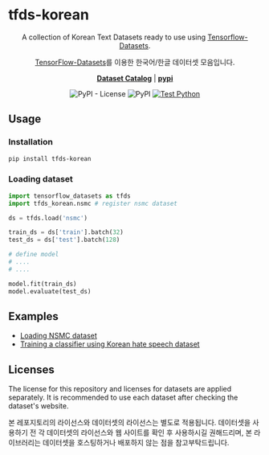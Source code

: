 # tfds-korean

<center>

A collection of Korean Text Datasets ready to use using [Tensorflow-Datasets](https://github.com/tensorflow/datasets).

[TensorFlow-Datasets](https://github.com/tensorflow/datasets)를 이용한 한국어/한글 데이터셋 모음입니다.

[**Dataset Catalog**](https://jeongukjae.github.io/tfds-korean) | [**pypi**](https://pypi.org/project/tfds-korean/)

![PyPI - License](https://img.shields.io/pypi/l/tfds-korean)
![PyPI](https://img.shields.io/pypi/v/tfds-korean)
[![Test Python](https://github.com/jeongukjae/tfds-korean/actions/workflows/test-python.yml/badge.svg)](https://github.com/jeongukjae/tfds-korean/actions/workflows/test-python.yml)

</center>

## Usage

### Installation

```sh
pip install tfds-korean
```

### Loading dataset

```python
import tensorflow_datasets as tfds
import tfds_korean.nsmc # register nsmc dataset

ds = tfds.load('nsmc')

train_ds = ds['train'].batch(32)
test_ds = ds['test'].batch(128)

# define model
# ....
# ....

model.fit(train_ds)
model.evaluate(test_ds)
```

## Examples

* [Loading NSMC dataset](./examples/nsmc_loading_datasets.ipynb)
* [Training a classifier using Korean hate speech dataset](./examples/korean_hate_speech_lstm.ipynb)

## Licenses

The license for this repository and licenses for datasets are applied separately. It is recommended to use each dataset after checking the dataset's website.

본 레포지토리의 라이선스와 데이터셋의 라이선스는 별도로 적용됩니다. 데이터셋을 사용하기 전 각 데이터셋의 라이선스와 웹 사이트를 확인 후 사용하시길 권해드리며, 본 라이브러리는 데이터셋을 호스팅하거나 배포하지 않는 점을 참고부탁드립니다.
